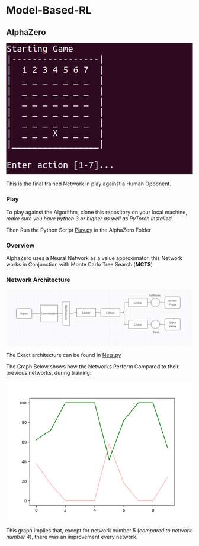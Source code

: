 # Model-Based-RL

## AlphaZero

![Alphagif](AlphaZero/Resources/alphazero.gif)

This is the final trained Network in play against a Human Opponent.

### Play

To play against the Algorithm, clone this repository on your local machine, *make sure you have python 3 or higher as well as PyTorch installed*.

Then Run the Python Script [Play.py](AlphaZero/Play.py) in the AlphaZero Folder

### Overview

AlphaZero uses a Neural Network as a value approximator, this Network works in Conjunction with Monte Carlo Tree Search (**MCTS**)

### Network Architecture

![ArchiDiag](AlphaZero/Resources/ArchiDiag.png)

The Exact architecture can be found in [Nets.py](AlphaZero/Nets.py)

The Graph Below shows how the Networks Perform Compared to their previous networks, during training:  

![HistGraph](AlphaZero/Resources/HistCompconv.png)

This graph implies that, except for network number 5 (*compared to network number 4*), there was an improvement every network.

